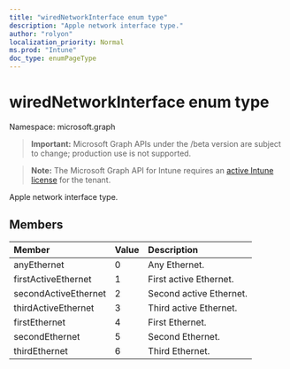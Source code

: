 ```yaml
---
title: "wiredNetworkInterface enum type"
description: "Apple network interface type."
author: "rolyon"
localization_priority: Normal
ms.prod: "Intune"
doc_type: enumPageType
---
```


# wiredNetworkInterface enum type

Namespace: microsoft.graph

> **Important:** Microsoft Graph APIs under the /beta version are subject to change; production use is not supported.

> **Note:** The Microsoft Graph API for Intune requires an [active Intune license](https://go.microsoft.com/fwlink/?linkid=839381) for the tenant.

Apple network interface type.

## Members
|Member|Value|Description|
|:---|:---|:---|
|anyEthernet|0|Any Ethernet.|
|firstActiveEthernet|1|First active Ethernet.|
|secondActiveEthernet|2|Second active Ethernet.|
|thirdActiveEthernet|3|Third active Ethernet.|
|firstEthernet|4|First Ethernet.|
|secondEthernet|5|Second Ethernet.|
|thirdEthernet|6|Third Ethernet.|



